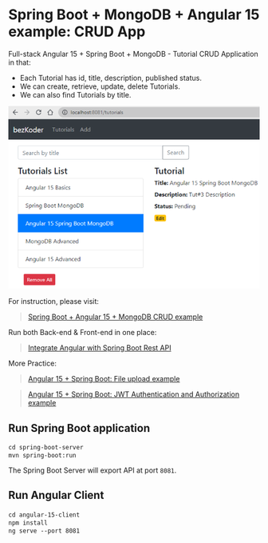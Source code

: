 # Spring Boot + MongoDB + Angular 15 example: CRUD App

Full-stack Angular 15 + Spring Boot + MongoDB - Tutorial CRUD Application in that:
- Each Tutorial has id, title, description, published status.
- We can create, retrieve, update, delete Tutorials.
- We can also find Tutorials by title.

![spring-boot-mongodb-angular-15-example](spring-boot-mongodb-angular-15-example.png)

For instruction, please visit:
> [Spring Boot + Angular 15 + MongoDB CRUD example](https://www.bezkoder.com/spring-boot-angular-15-mongodb/)

Run both Back-end & Front-end in one place:
> [Integrate Angular with Spring Boot Rest API](https://www.bezkoder.com/integrate-angular-spring-boot/)

More Practice:
> [Angular 15 + Spring Boot: File upload example](https://www.bezkoder.com/angular-15-spring-boot-file-upload/)

> [Angular 15 + Spring Boot: JWT Authentication and Authorization example](https://www.bezkoder.com/angular-15-spring-boot-jwt-auth/)

## Run Spring Boot application
```
cd spring-boot-server
mvn spring-boot:run
```
The Spring Boot Server will export API at port `8081`.

## Run Angular Client
```
cd angular-15-client
npm install
ng serve --port 8081
```

